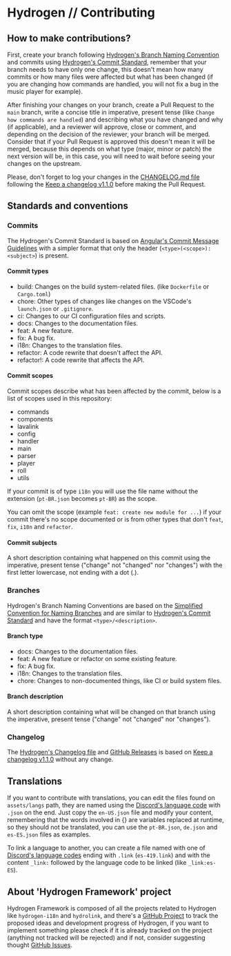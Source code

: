 # Hydrogen // Contributing

## How to make contributions?

First, create your branch following [Hydrogen's Branch Naming Convention](#branches) and commits using [Hydrogen's Commit Standard](#commits), remember that your branch needs to have only one change, this doesn't mean how many commits or how many files were affected but what has been changed (if you are changing how commands are handled, you will not fix a bug in the music player for example).

After finishing your changes on your branch, create a Pull Request to the `main` branch, write a concise title in imperative, present tense (like `Change how commands are handled`) and describing what you have changed and why (if applicable), and a reviewer will approve, close or comment, and depending on the decision of the reviewer, your branch will be merged. Consider that if your Pull Request is approved this doesn't mean it will be merged, because this depends on what type (major, minor or patch) the next version will be, in this case, you will need to wait before seeing your changes on the upstream.

Please, don't forget to log your changes in the [CHANGELOG.md file](CHANGELOG.md) following the [Keep a changelog v1.1.0](https://keepachangelog.com/en/1.1.0/) before making the Pull Request.

## Standards and conventions

### Commits

The Hydrogen's Commit Standard is based on [Angular's Commit Message Guidelines](https://github.com/angular/angular/blob/22b96b9/CONTRIBUTING.md#-commit-message-guidelines) with a simpler format that only the header (`<type>(<scope>): <subject>`) is present.

#### Commit types

- build: Changes on the build system-related files. (like `Dockerfile` or `Cargo.toml`)
- chore: Other types of changes like changes on the VSCode's `launch.json` or `.gitignore`.
- ci: Changes to our CI configuration files and scripts.
- docs: Changes to the documentation files.
- feat: A new feature.
- fix: A bug fix.
- i18n: Changes to the translation files.
- refactor: A code rewrite that doesn't affect the API.
- refactor!: A code rewrite that affects the API.

#### Commit scopes

Commit scopes describe what has been affected by the commit, below is a list of scopes used in this repository:

- commands
- components
- lavalink
- config
- handler
- main
- parser
- player
- roll
- utils

If your commit is of type `i18n` you will use the file name without the extension (`pt-BR.json` becomes `pt-BR`) as the scope.

You can omit the scope (example `feat: create new module for ...`) if your commit there's no scope documented or is from other types that don't `feat`, `fix`, `i18n` and `refactor`.

#### Commit subjects

A short description containing what happened on this commit using the imperative, present tense ("change" not "changed" nor "changes") with the first letter lowercase, not ending with a dot (.).

### Branches

Hydrogen's Branch Naming Conventions are based on the [Simplified Convention for Naming Branches](https://dev.to/varbsan/a-simplified-convention-for-naming-branches-and-commits-in-git-il4) and are similar to [Hydrogen's Commit Standard](#commits) and have the format `<type>/<description>`.

#### Branch type

- docs: Changes to the documentation files.
- feat: A new feature or refactor on some existing feature.
- fix: A bug fix.
- i18n: Changes to the translation files.
- chore: Changes to non-documented things, like CI or build system files.

#### Branch description

A short description containing what will be changed on that branch using the imperative, present tense ("change" not "changed" nor "changes").

### Changelog

The [Hydrogen's Changelog file](CHANGELOG.md) and [GitHub Releases](https://github.com/nashiradeer/hydrogen/releases) is based on [Keep a changelog v1.1.0](https://keepachangelog.com/en/1.1.0/) without any change.

## Translations

If you want to contribute with translations, you can edit the files found on `assets/langs` path, they are named using the [Discord's language code](https://discord.com/developers/docs/reference#locales) with `.json` on the end. Just copy the `en-US.json` file and modify your content, remembering that the words involved in {} are variables replaced at runtime, so they should not be translated, you can use the `pt-BR.json`, `de.json` and `es-ES.json` files as examples.

To link a language to another, you can create a file named with one of [Discord's language codes](https://discord.com/developers/docs/reference#locales) ending with `.link` (`es-419.link`) and with the content `_link:` followed by the language code to be linked (like `_link:es-ES`).

## About 'Hydrogen Framework' project

Hydrogen Framework is composed of all the projects related to Hydrogen like `hydrogen-i18n` and `hydrolink`, and there's a [GitHub Project](https://github.com/users/nashiradeer/projects/8) to track the proposed ideas and development progress of Hydrogen, if you want to implement something please check if it is already tracked on the project (anything not tracked will be rejected) and if not, consider suggesting thought [GitHub Issues](https://github.com/nashiradeer/hydrogen/issues).
